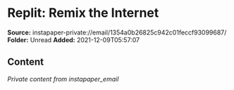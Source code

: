 # Replit: Remix the Internet

**Source:** instapaper-private://email/1354a0b26825c942c01feccf93099687/
**Folder:** Unread
**Added:** 2021-12-09T05:57:07




## Content
*Private content from instapaper_email*
